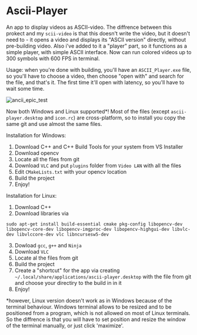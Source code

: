 # Ascii-Player
An app to display videos as ASCII-video. The diffrence between this prokect and my ```scii-video``` is that this doesn't write the video, but it doesn't need to - it opens a video and displays its "ASCII version" directly, without pre-building video. Also i've added to it a "player" part, so it functions as a simple player, with simple ASCII interface. Now can run colored videos up to 300 symbols with 600 FPS in terminal.

Usage: when you're done with building, you'll have an ```ASCII_Player.exe``` file, so you'll have to choose a video, then choose "open with" and search for the file, and that's it. The first time it'll open with latency, so you'll have to wait some time.

![ancii_epic_test](https://github.com/user-attachments/assets/d9d49b21-b08a-430c-98b2-cb87902f9cbf)

Now both Windows and Linux supported*! Most of the files (except ```ascii-player.desktop``` and ```icon.rc```) are cross-platform, so to install you copy the same git and use almost the same files.

Installation for Windows:
1. Download C++ and C++ Build Tools for your system from VS Installer
2. Download opencv
3. Locate all the files from git
4. Download ```VLC``` and put ```plugins``` folder from ```Video LAN``` with all the files
5. Edit ```CMakeLists.txt``` with your opencv location
6. Build the project
7. Enjoy!


Installation for Linux:
1. Download C++
2. Download libraries via
```
sudo apt-get install build-essential cmake pkg-config libopencv-dev libopencv-core-dev libopencv-imgproc-dev libopencv-highgui-dev libvlc-dev libvlccore-dev vlc libncursesw5-dev
```
3. Dowload ```gcc```, ```g++``` and ```Ninja```
4. Download ```VLC```
5. Locate al the files from git
6. Build the project
7. Create a "shortcut" for the app via creating ```~/.local/share/applications/ascii-player.desktop``` with the file from git and choose your directiry to the build in in it
8. Enjoy!

*however, Linux version doesn't work as in Windows because of the terminal behaviour. Windows terminal allows to be resized and to be positioned from a program, which is not allowed on most of Linux terminals. So the diffrence is that you will have to set position and resize the window of the terminal manually, or just click 'maximize'.
